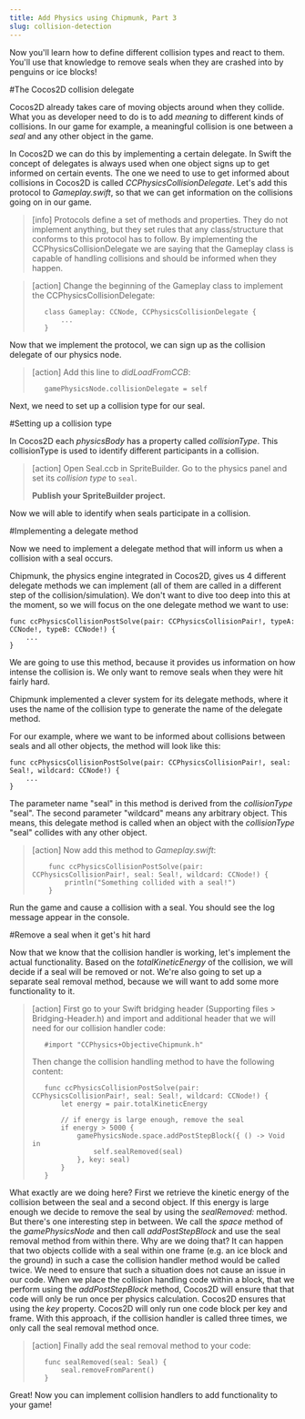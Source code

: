 ```yaml
---
title: Add Physics using Chipmunk, Part 3
slug: collision-detection
---
```


Now you'll learn how to define different collision types and react to them. You'll use that knowledge to remove seals when they are crashed into by penguins or ice blocks!

#The Cocos2D collision delegate

Cocos2D already takes care of moving objects around when they collide. What you as developer need to do is to add *meaning* to different kinds of collisions. In our game for example, a meaningful collision is one between a *seal* and any other object in the game.

In Cocos2D we can do this by implementing a certain delegate. In Swift the concept of delegates is always used when one object signs up to get informed on certain events. The one we need to use to get informed about collisions in Cocos2D is called *CCPhysicsCollisionDelegate*. Let's add this protocol to *Gameplay.swift*, so that we can get information on the collisions going on in our game.

> [info]
> Protocols define a set of methods and properties. They do not implement anything, but they set rules that any class/structure that conforms to this protocol has to follow. By implementing the CCPhysicsCollisionDelegate we are saying that the Gameplay class is capable of handling collisions and should be informed when they happen.

<!-- Make School -->

> [action]
> Change the beginning of the Gameplay class to implement the CCPhysicsCollisionDelegate:
>
>        class Gameplay: CCNode, CCPhysicsCollisionDelegate {
>            ...
>        }

Now that we implement the protocol, we can sign up as the collision delegate of our physics node.

> [action]
> Add this line to *didLoadFromCCB*:
>
>        gamePhysicsNode.collisionDelegate = self

Next, we need to set up a collision type for our seal.

#Setting up a collision type

In Cocos2D each *physicsBody* has a property called *collisionType*. This collisionType is used to identify different participants in a collision.

> [action]
> Open Seal.ccb in SpriteBuilder. Go to the physics panel and set its *collision type* to `seal`.
>
> **Publish your SpriteBuilder project.**

<!-- TODO: Add screenshot -->

Now we will able to identify when seals participate in a collision.

#Implementing a delegate method

Now we need to implement a delegate method that will inform us when a collision with a seal occurs.

Chipmunk, the physics engine integrated in Cocos2D, gives us 4 different delegate methods we can implement (all of them are called in a different step of the collision/simulation). We don't want to dive too deep into this at the moment, so we will focus on the one delegate method we want to use:

    func ccPhysicsCollisionPostSolve(pair: CCPhysicsCollisionPair!, typeA: CCNode!, typeB: CCNode!) {
        ...
    }

We are going to use this method, because it provides us information on how intense the collision is. We only want to remove seals when they were hit fairly hard.

Chipmunk implemented a clever system for its delegate methods, where it uses the name of the collision type to generate the name of the delegate method.

For our example, where we want to be informed about collisions between seals and all other objects, the method will look like this:

    func ccPhysicsCollisionPostSolve(pair: CCPhysicsCollisionPair!, seal: Seal!, wildcard: CCNode!) {
        ...
    }

The parameter name "seal" in this method is derived from the *collisionType* "seal". The second parameter "wildcard" means any arbitrary object. This means, this delegate method is called when an object with the *collisionType* "seal" collides with any other object.

> [action]
> Now add this method to *Gameplay.swift*:
>
>         func ccPhysicsCollisionPostSolve(pair: CCPhysicsCollisionPair!, seal: Seal!, wildcard: CCNode!) {
>             println("Something collided with a seal!")
>         }

Run the game and cause a collision with a seal. You should see the log message appear in the console.

#Remove a seal when it get's hit hard

Now that we know that the collision handler is working, let's implement the actual functionality. Based on the *totalKineticEnergy* of the collision, we will decide if a seal will be removed or not. We're also going to set up a separate seal removal method, because we will want to add some more functionality to it.

> [action]
> First go to your Swift bridging header (Supporting files > Bridging-Header.h) and import and additional header that we will need for our collision handler code:
>
>        #import "CCPhysics+ObjectiveChipmunk.h"
>
> Then change the collision handling method to have the following content:
>
>        func ccPhysicsCollisionPostSolve(pair: CCPhysicsCollisionPair!, seal: Seal!, wildcard: CCNode!) {
>            let energy = pair.totalKineticEnergy
>     
>            // if energy is large enough, remove the seal
>            if energy > 5000 {
>                gamePhysicsNode.space.addPostStepBlock({ () -> Void in
>                    self.sealRemoved(seal)
>                }, key: seal)
>            }
>        }

What exactly are we doing here? First we retrieve the kinetic energy of the collision between the seal and a second object. If this energy is large enough we decide to remove the seal by using the *sealRemoved:* method. But there's one interesting step in between. We call the *space* method of the *gamePhysicsNode* and then call *addPostStepBlock* and use the seal removal method from within there. Why are we doing that? It can happen that two objects collide with a seal within one frame (e.g. an ice block and the ground) in such a case the collision handler method would be called twice. We need to ensure that such a situation does not cause an issue in our code. When we place the collision handling code within a block, that we perform using the *addPostStepBlock* method, Cocos2D will ensure that that code will only be run once per physics calculation. Cocos2D ensures that using the *key* property. Cocos2D will only run one code block per key and frame. With this approach, if the collision handler is called three times, we only call the seal removal method once.

> [action]
> Finally add the seal removal method to your code:
>
>        func sealRemoved(seal: Seal) {
>            seal.removeFromParent()
>        }

Great! Now you can implement collision handlers to add functionality to your game!
